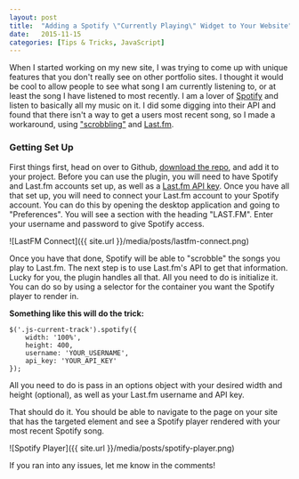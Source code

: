 ```yaml
---
layout: post
title:  "Adding a Spotify \"Currently Playing\" Widget to Your Website"
date:   2015-11-15
categories: [Tips & Tricks, JavaScript]
---
```


When I started working on my new site, I was trying to come up with unique features that you don't really see on other portfolio sites. I thought it would be cool to allow people to see what song I am currently listening to, or at least the song I have listened to most recently. I am a lover of <a href="https://www.spotify.com/">Spotify</a> and listen to basically all my music on it. I did some digging into their API and found that there isn't a way to get a users most recent song, so I made a workaround, using <a href="http://www.netlingo.com/word/scrobble.php">"scrobbling"</a> and <a href="http://www.last.fm/">Last.fm</a>.

### Getting Set Up

First things first, head on over to Github, <a href="https://github.com/kjbrum/spotify-currently-playing">download the repo</a>, and add it to your project. Before you can use the plugin, you will need to have Spotify and Last.fm accounts set up, as well as a <a href="http://www.last.fm/api">Last.fm API key</a>. Once you have all that set up, you will need to connect your Last.fm account to your Spotify account. You can do this by opening the desktop application and going to "Preferences". You will see a section with the heading "LAST.FM". Enter your username and password to give Spotify access.

![LastFM Connect]({{ site.url }}/media/posts/lastfm-connect.png)

Once you have that done, Spotify will be able to "scrobble" the songs you play to Last.fm. The next step is to use Last.fm's API to get that information. Lucky for you, the plugin handles all that. All you need to do is initialize it. You can do so by using a selector for the container you want the Spotify player to render in.

__Something like this will do the trick:__

<pre><code>$('.js-current-track').spotify({
    width: '100%',
    height: 400,
    username: 'YOUR_USERNAME',
    api_key: 'YOUR_API_KEY'
});
</code></pre>

All you need to do is pass in an options object with your desired width and height (optional), as well as your Last.fm username and API key.

That should do it. You should be able to navigate to the page on your site that has the targeted element and see a Spotify player rendered with your most recent Spotify song.

![Spotify Player]({{ site.url }}/media/posts/spotify-player.png)

If you ran into any issues, let me know in the comments!
